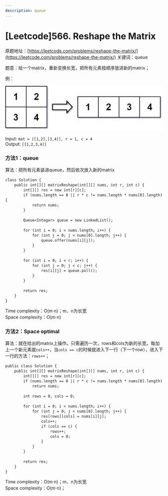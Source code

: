 ```yaml
---
description: queue
---
```


# \[Leetcode]566. Reshape the Matrix

原题地址：[https://leetcode.com/problems/reshape-the-matrix/](https://leetcode.com/problems/reshape-the-matrix/) 关键词：queue

题意：给一个matrix，重新变换长宽，把所有元素按顺序放进新的matrix；

例：

![](../.gitbook/assets/reshape1-grid.jpg)

Input: `mat = [[1,2],[3,4]], r = 1, c = 4 `\
Output: `[[1,2,3,4]]`

### 方法1：queue

算法：把所有元素装进queue，然后依次放入新的matrix

```
class Solution {
    public int[][] matrixReshape(int[][] nums, int r, int c) {
        int[][] res = new int[r][c];
        if (nums.length == 0 || r * c != nums.length * nums[0].length) {
            return nums;
        }
        
        Queue<Integer> queue = new LinkedList();
        
        for (int i = 0; i < nums.length; i++) {
            for (int j = 0; j < nums[0].length; j++) {
                queue.offer(nums[i][j]);
            }
        }
        
        for (int i = 0; i < r; i++) {
            for (int j = 0; j < c; j++) {
                res[i][j] = queue.poll();
            }
        }
        
        return res;
    }
}
```

Time complexity：O(m⋅n)；m、n为长宽\
Space complexity：O(m⋅n)



### 方法2：Space optimal

算法：就在给出的matrix上操作。只需遍历一次，rows和cols为新的长宽，每加上一个新元素就`cols++`，当`cols == c`的时候就进入下一行（下一个row），进入下一行的方法：`rows++`；

```
public class Solution {
    public int[][] matrixReshape(int[][] nums, int r, int c) {
        int[][] res = new int[r][c];
        if (nums.length == 0 || r * c != nums.length * nums[0].length)
            return nums;
        
        int rows = 0, cols = 0;
        
        for (int i = 0; i < nums.length; i++) {
            for (int j = 0; j < nums[0].length; j++) {
                res[rows][cols] = nums[i][j];
                cols++;
                if (cols == c) {
                    rows++;
                    cols = 0;
                }
            }
        }
        
        return res;
    }
}
```

Time complexity：O(m⋅n)；m、n为长宽\
Space complexity：O(m⋅n)；
